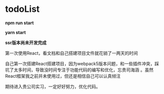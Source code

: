 # todoList

**npm run start**

**yarn start**

**ssr版本尚未开发完成**


第一次使用React，看文档和自己搭建项目文件就花销了一两天的时间

自己第一次搭建React搭建项目，因为webpack5版本问题，和一些插件冲突，踩坑了太多时间，导致没时间专注于功能代码的编写和优化，忘贵司海涵
。虽然React框架我之前并未使用过，但还是相信自己可以认真倾注

期待进入贵公司实习，一定好好努力，优化代码。
